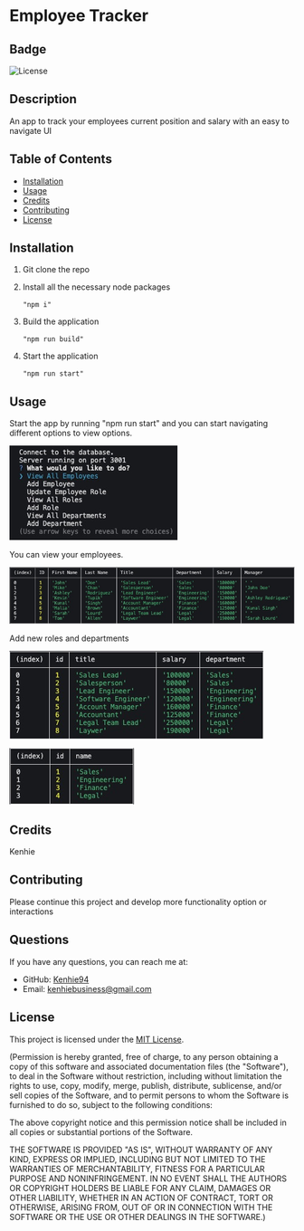 # Employee Tracker

## Badge
![License](https://img.shields.io/badge/License-MIT-yellow.svg)

## Description
An app to track your employees current position and salary with an easy to navigate UI

## Table of Contents
- [Installation](#installation)
- [Usage](#usage)
- [Credits](#credits)
- [Contributing](#contributing)
- [License](#license)

## Installation
1. Git clone the repo

2. Install all the necessary node packages
    ```
    "npm i"
    ```
3. Build the application
    ```
    "npm run build"
    ```
4. Start the application
    ```
    "npm run start"
    ```

## Usage
Start the app by running "npm run start" and you can start navigating different options to view options.

![Employee Tracker](./assets/Employee_Tracker.jpg)

You can view your employees.

![Employee](./assets/Employees.jpg)

Add new roles and departments

![Roles](./assets/Roles.jpg)

![Departments](./assets/Departments.jpg)

## Credits
Kenhie

## Contributing
Please continue this project and develop more functionality option or interactions

## Questions
If you have any questions, you can reach me at:

- GitHub: [Kenhie94](https://github.com/Kenhie94)
- Email: kenhiebusiness@gmail.com

## License
This project is licensed under the [MIT License](![License](https://opensource.org/licenses/MIT)).

(Permission is hereby granted, free of charge, to any person obtaining a copy of this software and associated documentation files (the "Software"), to deal in the Software without restriction, including
    without limitation the rights to use, copy, modify, merge, publish, distribute, sublicense, and/or sell copies of the Software, and to permit persons to whom the Software is furnished to do so, subject to the following conditions:

The above copyright notice and this permission notice shall be included in all copies or substantial portions of the Software.

THE SOFTWARE IS PROVIDED "AS IS", WITHOUT WARRANTY OF ANY KIND, EXPRESS OR IMPLIED, INCLUDING BUT NOT LIMITED TO THE WARRANTIES OF MERCHANTABILITY, FITNESS FOR A PARTICULAR PURPOSE AND NONINFRINGEMENT. IN NO EVENT SHALL THE AUTHORS OR COPYRIGHT HOLDERS BE LIABLE FOR ANY CLAIM, DAMAGES OR OTHER LIABILITY, WHETHER IN AN ACTION OF CONTRACT, TORT OR OTHERWISE, ARISING FROM, OUT OF OR IN CONNECTION WITH THE SOFTWARE OR THE USE OR OTHER DEALINGS IN THE SOFTWARE.)

